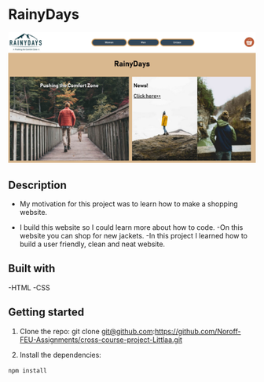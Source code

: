 # RainyDays

![image](images/Rainydays.jpg)

## Description

- My motivation for this project was to learn how to make a shopping website.

* I build this website so I could learn more about how to code.
  -On this website you can shop for new jackets.
  -In this project I learned how to build a user friendly, clean and neat website.

## Built with

-HTML
-CSS

## Getting started

1. Clone the repo:
   git clone git@github.com:https://github.com/Noroff-FEU-Assignments/cross-course-project-Littlaa.git

2. Install the dependencies:

`npm install`
